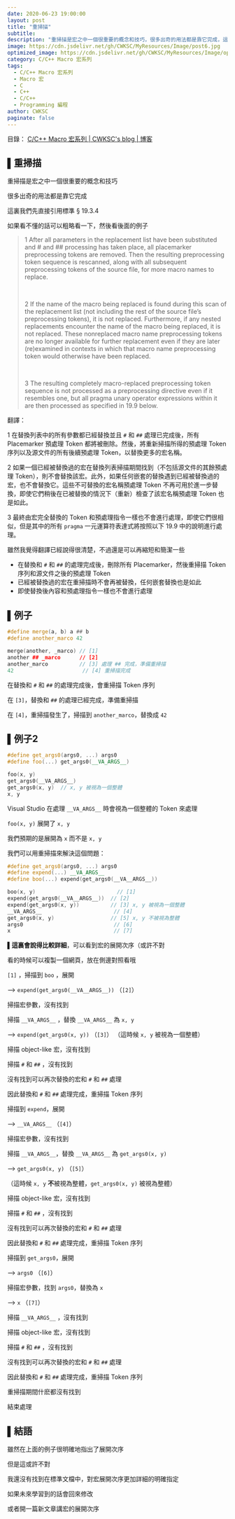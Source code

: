 ```yaml
---
date: 2020-06-23 19:00:00
layout: post
title: "重掃描"
subtitle: 
description: "重掃描是宏之中一個很重要的概念和技巧，很多出奇的用法都是靠它完成，這裏我們先直接引用標準 § 19.3.4 ，後面再有例子"
image: https://cdn.jsdelivr.net/gh/CWKSC/MyResources/Image/post6.jpg
optimized_image: https://cdn.jsdelivr.net/gh/CWKSC/MyResources/Image/optimized/post6_opt.jpg
category: C/C++ Macro 宏系列
tags:
  - C/C++ Macro 宏系列
  - Macro 宏
  - C
  - C++
  - C/C++
  - Programming 編程
author: CWKSC
paginate: false
---
```


目錄： <a href="https://cwksc.github.io/C_C++-Macro-宏系列/">C/C++ Macro 宏系列 | CWKSC's blog | 博客</a>

## ▌重掃描

重掃描是宏之中一個很重要的概念和技巧

很多出奇的用法都是靠它完成

這裏我們先直接引用標準 § 19.3.4 

如果看不懂的話可以粗略看一下，然後看後面的例子

> 1 After all parameters in the replacement list have been substituted and # and ## processing has taken place, all placemarker preprocessing tokens are removed. Then the resulting preprocessing token sequence is rescanned, along with all subsequent preprocessing tokens of the source file, for more macro names to replace. 
>
> <br>
>
> 2 If the name of the macro being replaced is found during this scan of the replacement list (not including the rest of the source file’s preprocessing tokens), it is not replaced. Furthermore, if any nested replacements encounter the name of the macro being replaced, it is not replaced. These nonreplaced macro name preprocessing tokens are no longer available for further replacement even if they are later (re)examined in contexts in which that macro name preprocessing token would otherwise have been replaced. 
>
> <br>
>
> 3 The resulting completely macro-replaced preprocessing token sequence is not processed as a preprocessing directive even if it resembles one, but all pragma unary operator expressions within it are then processed as specified in 19.9 below.

翻譯：

1 在替換列表中的所有參數都已經替換並且 `#` 和 `##` 處理已完成後，所有 Placemarker 預處理 Token 都將被刪除。然後，將重新掃描所得的預處理 Token 序列以及源文件的所有後續預處理 Token，以替換更多的宏名稱。

2 如果一個已經被替換過的宏在替換列表掃描期間找到（不包括源文件的其餘預處理 Token），則不會替換該宏。此外，如果任何嵌套的替換遇到已經被替換過的宏，也不會替換它。這些不可替換的宏名稱預處理 Token 不再可用於進一步替換，即使它們稍後在已被替換的情況下（重新）檢查了該宏名稱預處理 Token 也是如此。

3 最終由宏完全替換的 Token 和預處理指令一樣也不會進行處理，即使它們很相似，但是其中的所有 `pragma` 一元運算符表達式將按照以下 19.9 中的說明進行處理。

雖然我覺得翻譯已經說得很清楚，不過還是可以再縮短和簡潔一些

- 在替換和 `#` 和 `##` 的處理完成後，刪除所有 Placemarker，然後重掃描 Token 序列和源文件之後的預處理 Token
- 已經被替換過的宏在重掃描時不會再被替換，任何嵌套替換也是如此
- 即使替換後內容和預處理指令一樣也不會進行處理

## ▌例子

```c++
#define merge(a, b) a ## b
#define another_marco 42

merge(another, _marco) // [1]
another ## _marco      // [2] 
another_marco          // [3] 處理 ## 完成，準備重掃描
42                      // [4] 重掃描完成
```

在替換和 `#` 和 `##` 的處理完成後，會重掃描 Token 序列

在 `[3]`，替換和 `##` 的處理已經完成，準備重掃描

在 `[4]`，重掃描發生了，掃描到 `another_marco`，替換成 `42`

## ▌例子2

```c++
#define get_args0(args0, ...) args0
#define foo(...) get_args0(__VA_ARGS__)

foo(x, y)
get_args0(__VA_ARGS__)
get_args0(x, y)  // x, y 被視為一個整體
x, y
```

Visual Studio 在處理 `__VA_ARGS__` 時會視為一個整體的 Token 來處理

`foo(x, y)` 展開了 `x, y`

我們預期的是展開為 `x` 而不是  `x, y`

我們可以用重掃描來解決這個問題：

```c++
#define get_args0(args0, ...) args0
#define expend(...) __VA_ARGS__
#define boo(...) expend(get_args0(__VA__ARGS__))

boo(x, y)                          // [1]
expend(get_args0(__VA__ARGS__))  // [2]
expend(get_args0(x, y))          // [3] x, y 被視為一個整體
__VA_ARGS__                       // [4]
get_args0(x, y)                  // [5] x, y 不被視為整體
args0                             // [6]
x                                 // [7]
```

**▌這裏會說得比較詳細**，可以看到宏的展開次序（或許不對

看的時候可以複製一個網頁，放在側邊對照看哦

`[1]` ，掃描到 `boo` ，展開

—> `expend(get_args0(__VA__ARGS__))` （`[2]`）

掃描宏參數，沒有找到

掃描 `__VA_ARGS__` ，替換 `__VA_ARGS__` 為 `x, y`

—> `expend(get_args0(x, y))` （`[3]`） （這時候 `x, y` 被視為一個整體）

掃描 object-like 宏，沒有找到

掃描 `#` 和 `##` ，沒有找到

沒有找到可以再次替換的宏和 `#` 和 `##` 處理

因此替換和 `#` 和 `##` 處理完成，重掃描 Token 序列

掃描到 `expend`，展開

—> `__VA_ARGS__` （`[4]`） 

掃描宏參數，沒有找到

掃描 `__VA_ARGS__`，替換 `__VA_ARGS__` 為 `get_args0(x, y)`

—> `get_args0(x, y)` （`[5]`） 

（這時候 `x, y` **不**被視為整體，`get_args0(x, y)` 被視為整體）

掃描 object-like 宏，沒有找到

掃描 `#` 和 `##` ，沒有找到

沒有找到可以再次替換的宏和 `#` 和 `##` 處理

因此替換和 `#` 和 `##` 處理完成，重掃描 Token 序列

掃描到 `get_args0`，展開

—> `args0` （`[6]`） 

掃描宏參數，找到 `args0`，替換為 `x`

—> `x` （`[7]`） 

掃描 `__VA_ARGS__` ，沒有找到

掃描 object-like 宏，沒有找到

掃描 `#` 和 `##` ，沒有找到

沒有找到可以再次替換的宏和 `#` 和 `##` 處理

因此替換和 `#` 和 `##` 處理完成，重掃描 Token 序列

重掃描期間什麽都沒有找到

結束處理

## ▌結語

雖然在上面的例子很明確地指出了展開次序

但是這或許不對

我還沒有找到在標準文檔中，對宏展開次序更加詳細的明確指定

如果未來學習到的話會回來修改

或者開一篇新文章講宏的展開次序